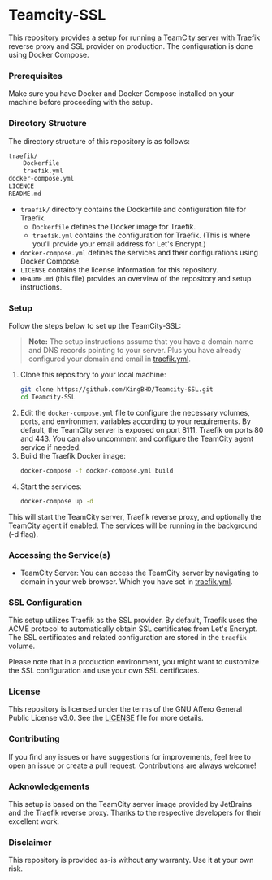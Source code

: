 # Teamcity-SSL
This repository provides a setup for running a TeamCity server with Traefik reverse proxy and SSL provider on production. The configuration is done using Docker Compose.

### Prerequisites
Make sure you have Docker and Docker Compose installed on your machine before proceeding with the setup.

### Directory Structure
The directory structure of this repository is as follows:

```markdown
traefik/
    Dockerfile
    traefik.yml
docker-compose.yml
LICENCE
README.md
```

- `traefik/` directory contains the Dockerfile and configuration file for Traefik.
  - `Dockerfile` defines the Docker image for Traefik.
  - `traefik.yml` contains the configuration for Traefik. (This is where you'll provide your email address for Let's Encrypt.)
- `docker-compose.yml` defines the services and their configurations using Docker Compose.
- `LICENSE` contains the license information for this repository.
- `README.md` (this file) provides an overview of the repository and setup instructions.

### Setup
Follow the steps below to set up the TeamCity-SSL:
> **Note:** The setup instructions assume that you have a domain name and DNS records pointing to your server. Plus you have already configured your domain and email in [traefik.yml](traefik/traefik.yml).

1. Clone this repository to your local machine:
    ```bash
    git clone https://github.com/KingBHD/Teamcity-SSL.git
    cd Teamcity-SSL
    ```
2. Edit the `docker-compose.yml` file to configure the necessary volumes, ports, and environment variables according to your requirements. By default, the TeamCity server is exposed on port 8111, Traefik on ports 80 and 443. You can also uncomment and configure the TeamCity agent service if needed.
3. Build the Traefik Docker image:
    ```bash
    docker-compose -f docker-compose.yml build
    ```
4. Start the services:
    ```bash
    docker-compose up -d
    ```

This will start the TeamCity server, Traefik reverse proxy, and optionally the TeamCity agent if enabled. The services will be running in the background (-d flag).

### Accessing the Service(s)
- TeamCity Server: You can access the TeamCity server by navigating to domain in your web browser. Which you have set in [traefik.yml](traefik/traefik.yml).

### SSL Configuration
This setup utilizes Traefik as the SSL provider. By default, Traefik uses the ACME protocol to automatically obtain SSL certificates from Let's Encrypt. The SSL certificates and related configuration are stored in the `traefik` volume.

Please note that in a production environment, you might want to customize the SSL configuration and use your own SSL certificates.

### License
This repository is licensed under the terms of the GNU Affero General Public License v3.0. See the [LICENSE](LICENSE) file for more details.

### Contributing
If you find any issues or have suggestions for improvements, feel free to open an issue or create a pull request. Contributions are always welcome!

### Acknowledgements
This setup is based on the TeamCity server image provided by JetBrains and the Traefik reverse proxy. Thanks to the respective developers for their excellent work.

### Disclaimer
This repository is provided as-is without any warranty. Use it at your own risk.